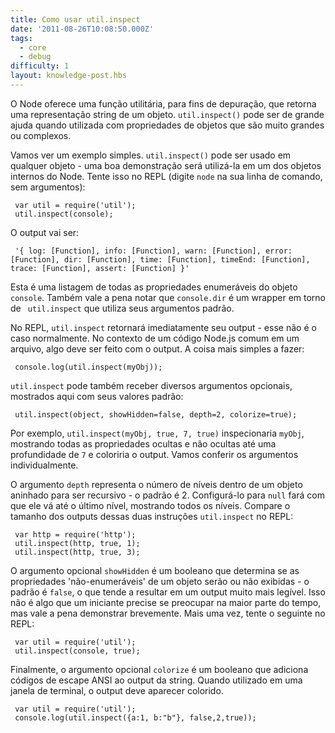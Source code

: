 ```yaml
---
title: Como usar util.inspect
date: '2011-08-26T10:08:50.000Z'
tags:
  - core
  - debug
difficulty: 1
layout: knowledge-post.hbs
---
```


<!-- Node provides a utility function, for debugging purposes, that returns a string representation of an object.  `util.inspect()` can be a true lifesaver while working with properties of large, complex objects. 

Let's provide a basic example. `util.inspect()` can be used on any object - a good demonstration will be one of Node's built-in objects.  Try this in the REPL (type `node` at your command line with no arguments):

     var util = require('util');
     util.inspect(console); -->
     
O Node oferece uma função utilitária, para fins de depuração, que retorna uma representação string de um objeto. `util.inspect()` pode ser de grande ajuda quando utilizada com propriedades de objetos que são muito grandes ou complexos.

Vamos ver um exemplo simples. `util.inspect()` pode ser usado em qualquer objeto - uma boa demonstração será utilizá-la em um dos objetos internos do Node. Tente isso no REPL (digite `node` na sua linha de comando, sem argumentos):

     var util = require('util');
     util.inspect(console);

<!-- The output will be:

     '{ log: [Function], info: [Function], warn: [Function], error: [Function], dir: [Function], time: [Function], timeEnd: [Function], trace: [Function], assert: [Function] }'
     
This is a listing of all the enumerable properties of the `console` object.  It is also worth noting that `console.dir` is a wrapper around `util.inspect` that uses its default arguments. -->

O output vai ser:

     '{ log: [Function], info: [Function], warn: [Function], error: [Function], dir: [Function], time: [Function], timeEnd: [Function], trace: [Function], assert: [Function] }'

Esta é uma listagem de todas as propriedades enumeráveis ​​do objeto `console`. Também vale a pena notar que `console.dir` é um wrapper em torno de ` util.inspect` que utiliza seus argumentos padrão.

<!-- In the REPL, `util.inspect` will immediately return its output - this is not usually the case.  In the context of normal Node.js code in a file, something must be done with the output.  The simplest thing to do:

     console.log(util.inspect(myObj));

`util.inspect` can also be passed several optional arguments, shown here with their defaults:

     util.inspect(object, showHidden=false, depth=2, colorize=true); -->

No REPL, `util.inspect` retornará imediatamente seu output - esse não é o caso normalmente. No contexto de um código Node.js comum em um arquivo, algo deve ser feito com o output. A coisa mais simples a fazer:

     console.log(util.inspect(myObj));

`util.inspect` pode também receber diversos argumentos opcionais, mostrados aqui com seus valores padrão:

     util.inspect(object, showHidden=false, depth=2, colorize=true);

<!--
For example, `util.inspect(myObj, true, 7, true)` would inspect `myObj`, showing all the hidden and non-hidden properties up to a depth of `7` and colorize the output.  Let's go over the arguments individually.

The `depth` argument is the number of levels deep into a nested object to recurse - it defaults to 2.  Setting it to `null` will cause it to recurse 'all the way', showing every level.  Compare the (size of) the outputs of these two `util.inspect` statements in the REPL:

     var http = require('http');
     util.inspect(http, true, 1);
     util.inspect(http, true, 3); -->

Por exemplo, `util.inspect(myObj, true, 7, true)` inspecionaria `myObj`, mostrando todas as propriedades ocultas e não ocultas até uma profundidade de `7` e coloriria o output. Vamos conferir os argumentos individualmente.

O argumento `depth` representa o número de níveis dentro de um objeto aninhado para ser recursivo - o padrão é 2. Configurá-lo para `null` fará com que ele vá até o último nível, mostrando todos os níveis. Compare o tamanho dos outputs dessas duas instruções `util.inspect` no REPL:

     var http = require('http');
     util.inspect(http, true, 1);
     util.inspect(http, true, 3);

<!-- The optional argument `showHidden` is a boolean that determines whether or not the 'non-enumerable' properties of an object will be displayed - it defaults to `false`, which tends to result in vastly more readable output.  This isn't something a beginner needs to worry about most of the time, but it's worth demonstrating briefly.  Once more, try the following in the REPL:

     var util = require('util');
     util.inspect(console, true); -->

O argumento opcional `showHidden` é um booleano que determina se as propriedades 'não-enumeráveis' de um objeto serão ou não exibidas - o padrão é `false`, o que tende a resultar em um output muito mais legível. Isso não é algo que um iniciante precise se preocupar na maior parte do tempo, mas vale a pena demonstrar brevemente. Mais uma vez, tente o seguinte no REPL:

     var util = require('util');
     util.inspect(console, true);

<!-- Finally, the optional argument `colorize` is a boolean that adds ANSI escape codes to the string output. When logged to a terminal window, it should be pretty printed with colors.

     var util = require('util');
     console.log(util.inspect({a:1, b:"b"}, false,2,true)); -->

Finalmente, o argumento opcional `colorize` é um booleano que adiciona códigos de escape ANSI ao output da string. Quando utilizado em uma janela de terminal, o output deve aparecer colorido.

     var util = require('util');
     console.log(util.inspect({a:1, b:"b"}, false,2,true));
